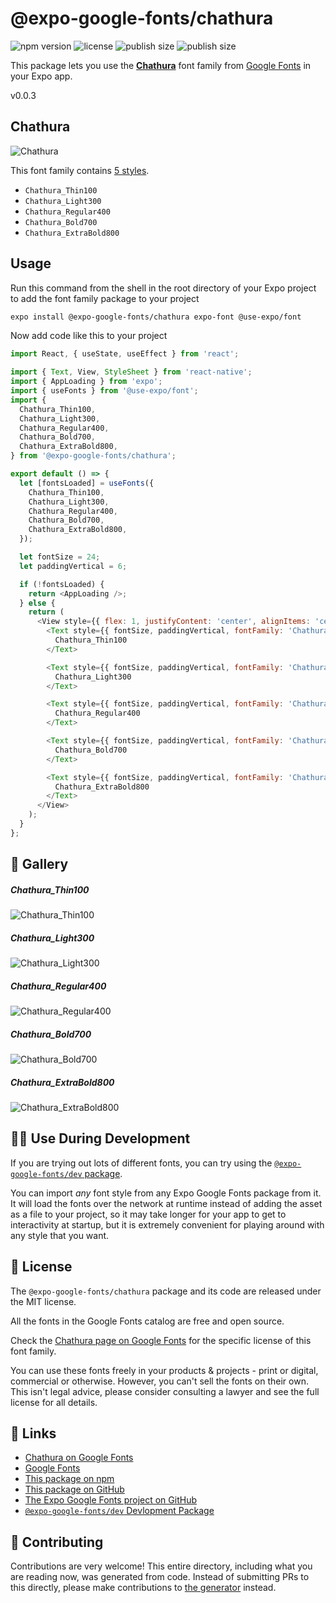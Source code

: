 # @expo-google-fonts/chathura

![npm version](https://flat.badgen.net/npm/v/@expo-google-fonts/chathura)
![license](https://flat.badgen.net/github/license/expo/google-fonts)
![publish size](https://flat.badgen.net/packagephobia/install/@expo-google-fonts/chathura)
![publish size](https://flat.badgen.net/packagephobia/publish/@expo-google-fonts/chathura)

This package lets you use the [**Chathura**](https://fonts.google.com/specimen/Chathura) font family from [Google Fonts](https://fonts.google.com/) in your Expo app.

v0.0.3

## Chathura

![Chathura](./font-family.png)

This font family contains [5 styles](#-gallery).

- `Chathura_Thin100`
- `Chathura_Light300`
- `Chathura_Regular400`
- `Chathura_Bold700`
- `Chathura_ExtraBold800`

## Usage

Run this command from the shell in the root directory of your Expo project to add the font family package to your project
```sh
expo install @expo-google-fonts/chathura expo-font @use-expo/font
```

Now add code like this to your project
```js
import React, { useState, useEffect } from 'react';

import { Text, View, StyleSheet } from 'react-native';
import { AppLoading } from 'expo';
import { useFonts } from '@use-expo/font';
import {
  Chathura_Thin100,
  Chathura_Light300,
  Chathura_Regular400,
  Chathura_Bold700,
  Chathura_ExtraBold800,
} from '@expo-google-fonts/chathura';

export default () => {
  let [fontsLoaded] = useFonts({
    Chathura_Thin100,
    Chathura_Light300,
    Chathura_Regular400,
    Chathura_Bold700,
    Chathura_ExtraBold800,
  });

  let fontSize = 24;
  let paddingVertical = 6;

  if (!fontsLoaded) {
    return <AppLoading />;
  } else {
    return (
      <View style={{ flex: 1, justifyContent: 'center', alignItems: 'center' }}>
        <Text style={{ fontSize, paddingVertical, fontFamily: 'Chathura_Thin100' }}>
          Chathura_Thin100
        </Text>

        <Text style={{ fontSize, paddingVertical, fontFamily: 'Chathura_Light300' }}>
          Chathura_Light300
        </Text>

        <Text style={{ fontSize, paddingVertical, fontFamily: 'Chathura_Regular400' }}>
          Chathura_Regular400
        </Text>

        <Text style={{ fontSize, paddingVertical, fontFamily: 'Chathura_Bold700' }}>
          Chathura_Bold700
        </Text>

        <Text style={{ fontSize, paddingVertical, fontFamily: 'Chathura_ExtraBold800' }}>
          Chathura_ExtraBold800
        </Text>
      </View>
    );
  }
};

```

## 🔡 Gallery

##### Chathura_Thin100
![Chathura_Thin100](./78a5a2532fd10bcf3317ec8440d1e758a309bd152369607ccea764abddbcb168.ttf.png)

##### Chathura_Light300
![Chathura_Light300](./7b8357f2b60bfe270ca77801978a0bd5e729870ffad8b19d54ff69cded800a1f.ttf.png)

##### Chathura_Regular400
![Chathura_Regular400](./f8abdba026fb7a58e3f5b2cbe302ab4d9e817e69dfd7c6fce0ffbf22fe9600f5.ttf.png)

##### Chathura_Bold700
![Chathura_Bold700](./129573e675c52db3364e6d6ac3d517a6cb8113531a3bc2b54276e1d28d28c11a.ttf.png)

##### Chathura_ExtraBold800
![Chathura_ExtraBold800](./c6190f40f502b8b950146bbe4ba7b7b02eea38047766ba5b56895059e3b6c655.ttf.png)


## 👩‍💻 Use During Development

If you are trying out lots of different fonts, you can try using the [`@expo-google-fonts/dev` package](https://github.com/expo/google-fonts/tree/master/font-packages/dev#readme).

You can import *any* font style from any Expo Google Fonts package from it. It will load the fonts
over the network at runtime instead of adding the asset as a file to your project, so it may take longer
for your app to get to interactivity at startup, but it is extremely convenient
for playing around with any style that you want.

## 📖 License

The `@expo-google-fonts/chathura` package and its code are released under the MIT license.

All the fonts in the Google Fonts catalog are free and open source.

Check the [Chathura page on Google Fonts](https://fonts.google.com/specimen/Chathura) for the specific license of this font family.

You can use these fonts freely in your products & projects - print or digital, commercial or otherwise. However, you can't sell the fonts on their own. This isn't legal advice, please consider consulting a lawyer and see the full license for all details.

## 🔗 Links

- [Chathura on Google Fonts](https://fonts.google.com/specimen/Chathura)
- [Google Fonts](https://fonts.google.com/)
- [This package on npm](https://www.npmjs.com/package/@expo-google-fonts/chathura)
- [This package on GitHub](https://github.com/expo/google-fonts/tree/master/font-packages/chathura)
- [The Expo Google Fonts project on GitHub](https://github.com/expo/google-fonts)
- [`@expo-google-fonts/dev` Devlopment Package](https://github.com/expo/google-fonts/tree/master/font-packages/dev)


## 🤝 Contributing

Contributions are very welcome! This entire directory, including what you are reading now, was generated from code. Instead of submitting PRs to this directly, please make contributions to [the generator](https://github.com/expo/google-fonts/tree/master/packages/generator) instead.
